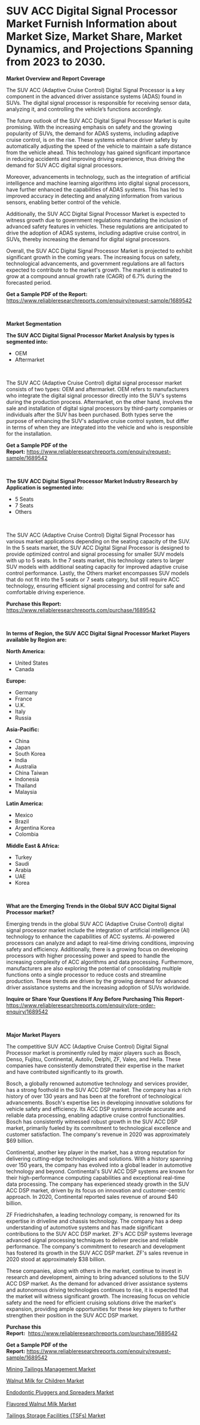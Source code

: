 <p><h1>SUV ACC Digital Signal Processor Market Furnish Information about Market Size, Market Share, Market Dynamics, and Projections Spanning from 2023 to 2030.</h1></p><p><strong>Market Overview and Report Coverage</strong></p>
<p><p>The SUV ACC (Adaptive Cruise Control) Digital Signal Processor is a key component in the advanced driver assistance systems (ADAS) found in SUVs. The digital signal processor is responsible for receiving sensor data, analyzing it, and controlling the vehicle’s functions accordingly.</p><p>The future outlook of the SUV ACC Digital Signal Processor Market is quite promising. With the increasing emphasis on safety and the growing popularity of SUVs, the demand for ADAS systems, including adaptive cruise control, is on the rise. These systems enhance driver safety by automatically adjusting the speed of the vehicle to maintain a safe distance from the vehicle ahead. This technology has gained significant importance in reducing accidents and improving driving experience, thus driving the demand for SUV ACC digital signal processors.</p><p>Moreover, advancements in technology, such as the integration of artificial intelligence and machine learning algorithms into digital signal processors, have further enhanced the capabilities of ADAS systems. This has led to improved accuracy in detecting and analyzing information from various sensors, enabling better control of the vehicle.</p><p>Additionally, the SUV ACC Digital Signal Processor Market is expected to witness growth due to government regulations mandating the inclusion of advanced safety features in vehicles. These regulations are anticipated to drive the adoption of ADAS systems, including adaptive cruise control, in SUVs, thereby increasing the demand for digital signal processors.</p><p>Overall, the SUV ACC Digital Signal Processor Market is projected to exhibit significant growth in the coming years. The increasing focus on safety, technological advancements, and government regulations are all factors expected to contribute to the market's growth. The market is estimated to grow at a compound annual growth rate (CAGR) of 6.7% during the forecasted period.</p></p>
<p><strong>Get a Sample PDF of the Report:</strong> <a href="https://www.reliableresearchreports.com/enquiry/request-sample/1689542">https://www.reliableresearchreports.com/enquiry/request-sample/1689542</a></p>
<p>&nbsp;</p>
<p><strong>Market Segmentation</strong></p>
<p><strong>The SUV ACC Digital Signal Processor Market Analysis by types is segmented into:</strong></p>
<p><ul><li>OEM</li><li>Aftermarket</li></ul></p>
<p>&nbsp;</p>
<p><p>The SUV ACC (Adaptive Cruise Control) digital signal processor market consists of two types: OEM and aftermarket. OEM refers to manufacturers who integrate the digital signal processor directly into the SUV's systems during the production process. Aftermarket, on the other hand, involves the sale and installation of digital signal processors by third-party companies or individuals after the SUV has been purchased. Both types serve the purpose of enhancing the SUV's adaptive cruise control system, but differ in terms of when they are integrated into the vehicle and who is responsible for the installation.</p></p>
<p><strong>Get a Sample PDF of the Report:</strong>&nbsp;<a href="https://www.reliableresearchreports.com/enquiry/request-sample/1689542">https://www.reliableresearchreports.com/enquiry/request-sample/1689542</a></p>
<p>&nbsp;</p>
<p><strong>The SUV ACC Digital Signal Processor Market Industry Research by Application is segmented into:</strong></p>
<p><ul><li>5 Seats</li><li>7 Seats</li><li>Others</li></ul></p>
<p>&nbsp;</p>
<p><p>The SUV ACC (Adaptive Cruise Control) Digital Signal Processor has various market applications depending on the seating capacity of the SUV. In the 5 seats market, the SUV ACC Digital Signal Processor is designed to provide optimized control and signal processing for smaller SUV models with up to 5 seats. In the 7 seats market, this technology caters to larger SUV models with additional seating capacity for improved adaptive cruise control performance. Lastly, the Others market encompasses SUV models that do not fit into the 5 seats or 7 seats category, but still require ACC technology, ensuring efficient signal processing and control for safe and comfortable driving experience.</p></p>
<p><strong>Purchase this Report:</strong>&nbsp; <a href="https://www.reliableresearchreports.com/purchase/1689542">https://www.reliableresearchreports.com/purchase/1689542</a></p>
<p>&nbsp;</p>
<p><strong>In terms of Region, the SUV ACC Digital Signal Processor Market Players available by Region are:</strong></p>
<p>
    <p> <strong> North America: </strong>
        <ul>
            <li>United States</li>
            <li>Canada</li>
        </ul>
        </p> 
    <p> <strong> Europe: </strong>
        <ul>
            <li>Germany</li>
            <li>France</li>
            <li>U.K.</li>
            <li>Italy</li>
            <li>Russia</li>
        </ul>
        </p> 
    <p> <strong> Asia-Pacific: </strong>
        <ul>
            <li>China</li>
            <li>Japan</li>
            <li>South Korea</li>
            <li>India</li>
            <li>Australia</li>
            <li>China Taiwan</li>
            <li>Indonesia</li>
            <li>Thailand</li>
            <li>Malaysia</li>
        </ul>
        </p> 
    <p> <strong> Latin America: </strong>
        <ul>
            <li>Mexico</li>
            <li>Brazil</li>
            <li>Argentina Korea</li>
            <li>Colombia</li>
        </ul>
        </p> 
    <p> <strong> Middle East & Africa: </strong>
        <ul>
            <li>Turkey</li>
            <li>Saudi</li>
            <li>Arabia</li>
            <li>UAE</li>
            <li>Korea</li>
        </ul>
    </p>
    </p>
<p>&nbsp;</p>
<p><strong>What are the Emerging Trends in the Global SUV ACC Digital Signal Processor market?</strong></p>
<p><p>Emerging trends in the global SUV ACC (Adaptive Cruise Control) digital signal processor market include the integration of artificial intelligence (AI) technology to enhance the capabilities of ACC systems. AI-powered processors can analyze and adapt to real-time driving conditions, improving safety and efficiency. Additionally, there is a growing focus on developing processors with higher processing power and speed to handle the increasing complexity of ACC algorithms and data processing. Furthermore, manufacturers are also exploring the potential of consolidating multiple functions onto a single processor to reduce costs and streamline production. These trends are driven by the growing demand for advanced driver assistance systems and the increasing adoption of SUVs worldwide.</p></p>
<p><strong>Inquire or Share Your Questions If Any Before Purchasing This Report</strong>- <a href="https://www.reliableresearchreports.com/enquiry/pre-order-enquiry/1689542">https://www.reliableresearchreports.com/enquiry/pre-order-enquiry/1689542</a></p>
<p>&nbsp;</p>
<p><strong>Major Market Players</strong></p>
<p><p>The competitive SUV ACC (Adaptive Cruise Control) Digital Signal Processor market is prominently ruled by major players such as Bosch, Denso, Fujitsu, Continental, Autoliv, Delphi, ZF, Valeo, and Hella. These companies have consistently demonstrated their expertise in the market and have contributed significantly to its growth.</p><p>Bosch, a globally renowned automotive technology and services provider, has a strong foothold in the SUV ACC DSP market. The company has a rich history of over 130 years and has been at the forefront of technological advancements. Bosch's expertise lies in developing innovative solutions for vehicle safety and efficiency. Its ACC DSP systems provide accurate and reliable data processing, enabling adaptive cruise control functionalities. Bosch has consistently witnessed robust growth in the SUV ACC DSP market, primarily fueled by its commitment to technological excellence and customer satisfaction. The company's revenue in 2020 was approximately $69 billion.</p><p>Continental, another key player in the market, has a strong reputation for delivering cutting-edge technologies and solutions. With a history spanning over 150 years, the company has evolved into a global leader in automotive technology and beyond. Continental's SUV ACC DSP systems are known for their high-performance computing capabilities and exceptional real-time data processing. The company has experienced steady growth in the SUV ACC DSP market, driven by its focus on innovation and customer-centric approach. In 2020, Continental reported sales revenue of around $40 billion.</p><p>ZF Friedrichshafen, a leading technology company, is renowned for its expertise in driveline and chassis technology. The company has a deep understanding of automotive systems and has made significant contributions to the SUV ACC DSP market. ZF's ACC DSP systems leverage advanced signal processing techniques to deliver precise and reliable performance. The company's commitment to research and development has fostered its growth in the SUV ACC DSP market. ZF's sales revenue in 2020 stood at approximately $38 billion.</p><p>These companies, along with others in the market, continue to invest in research and development, aiming to bring advanced solutions to the SUV ACC DSP market. As the demand for advanced driver assistance systems and autonomous driving technologies continues to rise, it is expected that the market will witness significant growth. The increasing focus on vehicle safety and the need for efficient cruising solutions drive the market's expansion, providing ample opportunities for these key players to further strengthen their position in the SUV ACC DSP market.</p></p>
<p><strong>Purchase this Report:</strong>&nbsp;&nbsp;<a href="https://www.reliableresearchreports.com/purchase/1689542">https://www.reliableresearchreports.com/purchase/1689542</a></p>
<p></p>
<p><strong>Get a Sample PDF of the Report:</strong>&nbsp;<a href="https://www.reliableresearchreports.com/enquiry/request-sample/1689542">https://www.reliableresearchreports.com/enquiry/request-sample/1689542</a></p>
<p><p><a href="https://medium.com/@vergiekunze/mining-tailings-management-market-comprehensive-assessment-by-type-application-and-geography-1d02d7b1d68a">Mining Tailings Management Market</a></p><p><a href="https://github.com/provorikovar/Market-Research-Report-List-1/blob/main/walnut-milk-for-children-market.md">Walnut Milk for Children Market</a></p><p><a href="https://www.linkedin.com/pulse/endodontic-pluggers-spreaders-market-size-growth-forecast-cfgbe/">Endodontic Pluggers and Spreaders Market</a></p><p><a href="https://github.com/aliciawhite5576/Market-Research-Report-List-1/blob/main/flavored-walnut-milk-market.md">Flavored Walnut Milk Market</a></p><p><a href="https://medium.com/@erickasauer/tailings-storage-facilities-tsfs-market-focuses-on-market-share-size-and-projected-forecast-till-17a7d8074db3">Tailings Storage Facilities (TSFs) Market</a></p></p>